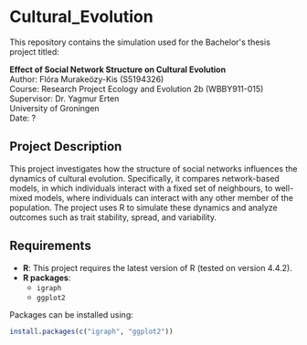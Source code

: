 # Cultural_Evolution

This repository contains the simulation used for the Bachelor's thesis project titled:

**Effect of Social Network Structure on Cultural Evolution**  
Author: Flóra Murakeözy-Kis (S5194326)  
Course: Research Project Ecology and Evolution 2b (WBBY911-015)  
Supervisor: Dr. Yagmur Erten  
University of Groningen  
Date: ?

## Project Description

This project investigates how the structure of social networks influences the dynamics of cultural evolution. Specifically, it compares network-based models, in which individuals interact with a fixed set of neighbours, to well-mixed models, where individuals can interact with any other member of the population. The project uses R to simulate these dynamics and analyze outcomes such as trait stability, spread, and variability.

## Requirements

- **R**: This project requires the latest version of R (tested on version 4.4.2).
- **R packages**:
  - `igraph`
  - `ggplot2`

Packages can be installed using:

```R
install.packages(c("igraph", "ggplot2"))
